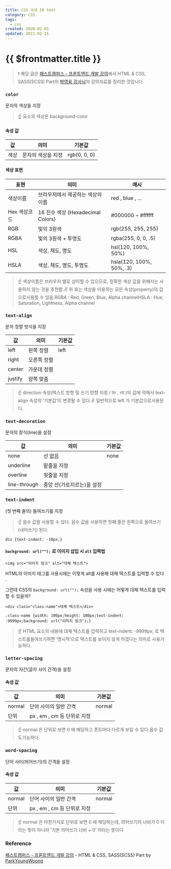 ```yaml
---
title: CSS 속성 10 text
category: CSS
tags:
  - css
created: 2020-02-03
updated: 2021-02-15
---
```


# {{ $frontmatter.title }}

> ❗️ 해당 글은 [패스트캠퍼스 - 프론트엔드 개발 강의](https://www.fastcampus.co.kr/dev_online_react/)에서 HTML & CSS, SASS(SCSS) Part의 [박영웅 강사님](https://github.com/ParkYoungWoong)의 강의자료를 정리한 것입니다.

### `color`

문자의 색상을 지정

> ☝️ 요소의 색상은 background-color

#### 속성 값

| 값   | 의미               | 기본값       |
| ---- | ------------------ | ------------ |
| 색상 | 문자의 색상을 지정 | rgb(0, 0, 0) |

#### 색상 표현

| 표현         | 의미                              | 예시                     |
| ------------ | --------------------------------- | ------------------------ |
| 색상이름     | 브라우저에서 제공하는 색상의 이름 | red , blue , …           |
| Hex 색상코드 | 16 진수 색상 (Hexadecimal Colors) | #000000 ~ #ffffff        |
| RGB          | 빛의 3원색                        | rgb(255, 255, 255)       |
| RGBA         | 빛의 3원색 + 투명도               | rgba(255, 0, 0, .5)      |
| HSL          | 색상, 채도, 명도                  | hsl(120, 100%, 50%)      |
| HSLA         | 색상, 채도, 명도, 투명도          | hsla(120, 100%, 50%, .3) |

> ☝️ 색상이름은 브라우저 별로 상이할 수 있으므로, 정확한 색상 값을 위해서는 사용하지 않는 것을 추천함.✌️ 위 표는 색상을 이용하는 모든 속성(property)의 값으로사용할 수 있음.RGBA : Red, Green, Blue, Alpha channelHSLA : Hue, Saturation, Lightness, Alpha channel

### `text-align`

문자 정렬 방식을 지정

| 값      | 의미        | 기본값 |
| ------- | ----------- | ------ |
| left    | 왼쪽 정렬   | left   |
| right   | 오른쪽 정렬 |        |
| center  | 가운데 정렬 |        |
| justify | 양쪽 맞춤   |        |

> ☝️ direction 속성(텍스트 방향 및 쓰기 방향 지정 / ltr , rtl )의 값에 의해서 text-align 속성의 ’기본값’이 변경될 수 있다.✌️ 일반적으로 left 가 기본값으로사용된다.

### `text-decoration`

문자의 장식(line)을 설정

| 값           | 의미                       | 기본값 |
| ------------ | -------------------------- | ------ |
| none         | 선 없음                    | none   |
| underline    | 밑줄을 지정                |        |
| overline     | 윗줄을 지정                |        |
| line-through | 중앙 선(가로지르는)을 설정 |        |

### `text-indent`

(첫 번째 줄의) 들여쓰기를 지정

> ☝️ 음수 값을 사용할 수 있다. 음수 값을 사용하면 첫째 줄은 왼쪽으로 들여쓰기(내어쓰기) 된다.

```
div {text-indent: -10px;}
```

#### `background: url("");` 로 이미지 삽입 시 `alt` 입력법

```
<img src="이미지 링크" alt="대체 텍스트">
```

HTML의 이미지 태그를 사용시에는 이렇게 alt를 사용해 대체 텍스트를 입력할 수 있다 .

그런데 CSS의 `background: url("");` 속성을 사용 시에는 어떻게 대체 텍스트를 입력할 수 있을까?

```
<div class="class-name">대체 텍스트</div>
```

```
.class-name {width: 100px;height: 100px;text-indent: -9999px;background: url("이미지 링크");}
```

> ☝️ HTML 요소의 내용에 대체 텍스트를 입력하고 text-indent: -9999px; 로 텍스트를들여쓰기하면 ’명시적’으로 텍스트를 보이지 않게 하겠다는 의미로 사용가능하다.

### `letter-spacing`

문자의 자간(글자 사이 간격)을 설정

#### 속성 값

| 값     | 의미                        | 기본값 |
| ------ | --------------------------- | ------ |
| normal | 단어 사이의 일반 간격       | normal |
| 단위   | px , em , cm 등 단위로 지정 |        |

> ☝️ normal 은 단위로 보면 0 에 해당하고 폰트마다 다르게 보일 수 있다.음수 값도가능하다.

### `word-spacing`

단어 사이(띄어쓰기)의 간격을 설정

#### 속성 값

| 값     | 의미                        | 기본값 |
| ------ | --------------------------- | ------ |
| normal | 단어 사이의 일반 간격       | normal |
| 단위   | px , em , cm 등 단위로 지정 |        |

> ☝️ normal 은 마찬가지로 단위로 보면 0 에 해당하는데, 띄어쓰기의 너비가 0 이라는 뜻이 아니라 ‘기본 띄어쓰기 너비 + 0’ 이라는 뜻이다

### Reference

[패스트캠퍼스 - 프론트엔드 개발 강의](https://www.fastcampus.co.kr/dev_online_react/) - HTML & CSS, SASS(SCSS) Part by [ParkYoungWoong](https://github.com/ParkYoungWoong)
